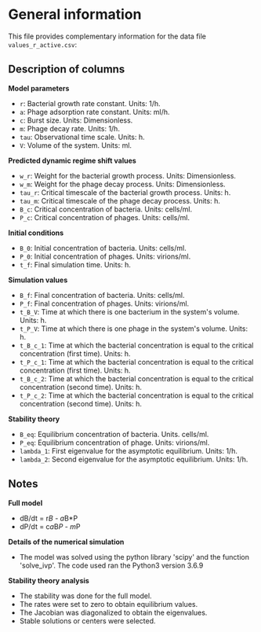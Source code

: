 # General information
This file provides complementary information for the data file `values_r_active.csv`:

## Description of columns

**Model parameters**
+ `r`: Bacterial growth rate constant. Units: 1/h.
+ `a`: Phage adsorption rate constant. Units: ml/h.
+ `c`: Burst size. Units: Dimensionless.
+ `m`: Phage decay rate. Units: 1/h.
+ `tau`: Observational time scale. Units: h.
+ `V`: Volume of the system. Units: ml.

**Predicted dynamic regime shift values**
+ `w_r`: Weight for the bacterial growth process. Units: Dimensionless.
+ `w_m`: Weight for the phage decay process. Units: Dimensionless.
+ `tau_r`: Critical timescale of the bacterial growth process. Units: h.
+ `tau_m`: Critical timescale of the phage decay process. Units: h.
+ `B_c`: Critical concentration of bacteria. Units: cells/ml.
+ `P_c`: Critical concentration of phages. Units: cells/ml.

**Initial conditions**
+ `B_0`: Initial concentration of bacteria. Units: cells/ml.
+ `P_0`: Initial concentration of phages. Units: virions/ml.
+ `t_f`: Final simulation time. Units: h.

**Simulation values**
+ `B_f`: Final concentration of bacteria. Units: cells/ml.
+ `P_f`: Final concentration of phages. Units: virions/ml.
+ `t_B_V`: Time at which there is one bacterium in the system's volume. Units: h.
+ `t_P_V`: Time at which there is one phage in the system's volume. Units: h.
+ `t_B_c_1`: Time at which the bacterial concentration is equal to the critical concentration (first time). Units: h.
+ `t_P_c_1`: Time at which the bacterial concentration is equal to the critical concentration (first time). Units: h.
+ `t_B_c_2`: Time at which the bacterial concentration is equal to the critical concentration (second time). Units: h.
+ `t_P_c_2`: Time at which the bacterial concentration is equal to the critical concentration (second time). Units: h.

**Stability theory**
+ `B_eq`: Equilibrium concentration of bacteria. Units. cells/ml.
+ `P_eq`: Equilibrium concentration of phage. Units: virions/ml.
+ `lambda_1`: First eigenvalue for the asymptotic equilibrium. Units: 1/h.
+ `lambda_2`: Second eigenvalue for the asymptotic equilibrium. Units: 1/h.

## Notes
**Full model**
+ dB/dt = r*B - a*B*P
+ dP/dt = c*a*B*P - m*P

**Details of the numerical simulation**
+ The model was solved using the python library 'scipy' and the function 'solve_ivp'. The code used ran the Python3 version 3.6.9

**Stability theory analysis**
+ The stability was done for the full model.
+ The rates were set to zero to obtain equilibrium values.
+ The Jacobian was diagonalized to obtain the eigenvalues.
+ Stable solutions or centers were selected.
